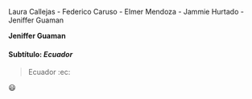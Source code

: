 Laura Callejas - Federico Caruso - Elmer Mendoza - Jammie Hurtado - Jeniffer Guaman

**Jeniffer Guaman**

#### Subtítulo: *Ecuador*

> Ecuador :ec:

:smiley:

